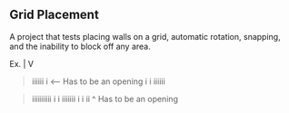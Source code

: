 Grid Placement
-------------------
A project that tests placing walls on a grid, automatic rotation, snapping, and the inability to block off any area.

Ex.
|
V

> iiiiii
> i      <-- Has to be an opening
> i    i
> iiiiii

> iiiiiiiiii
>          i
>          i
>    iiiiiii
>    i
>    i
>   ii
> ^
> Has to be an opening
